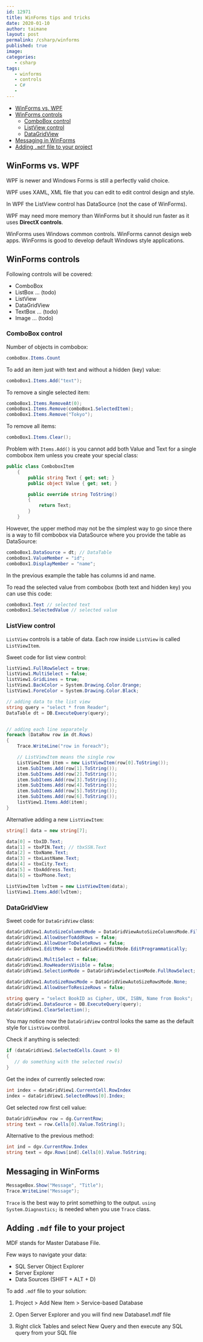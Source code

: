 ```yaml
---
id: 12971
title: WinForms tips and tricks
date: 2020-01-10
author: taimane
layout: post
permalink: /csharp/winforms
published: true
image: 
categories:
   - csharp
tags:
   - winforms
   - controls
   - C#
   - 
---
```


- [WinForms vs. WPF](#winforms-vs-wpf)
- [WinForms controls](#winforms-controls)
  - [ComboBox control](#combobox-control)
  - [ListView control](#listview-control)
  - [DataGridView](#datagridview)
- [Messaging in WinForms](#messaging-in-winforms)
- [Adding `.mdf` file to your project](#adding-mdf-file-to-your-project)

## WinForms vs. WPF

WPF is newer and Windows Forms is still a perfectly valid choice.

WPF uses XAML, XML file that you can edit to edit control design and style.

In WPF the ListView control has DataSource (not the case of WinForms).

WPF may need more memory than WinForms but it should run faster as it uses **DirectX controls**.

WinForms uses Windows common controls.
WinForms cannot design web apps.
WinForms is good to develop default Windows style applications.


## WinForms controls

Following controls will be covered:

* ComboBox
* ListBox ... (todo)
* ListView
* DataGridView
* TextBox ... (todo)
* Image ... (todo)


### ComboBox control

Number of objects in combobox:
```c#
comboBox.Items.Count
```

To add an item just with text and without a hidden (key) value:
```c#
comboBox1.Items.Add("text");
```

To remove a single selected item:

```c#
comboBox1.Items.RemoveAt(0);  
comboBox1.Items.Remove(comboBox1.SelectedItem);  
comboBox1.Items.Remove("Tokyo");  
```

To remove all items:

```c#
comboBox1.Items.Clear();
```

Problem with `Items.Add()` is you cannot add both Value and Text for a single combobox item unless you create your special class:

```c#
public class ComboboxItem
    {
        public string Text { get; set; }
        public object Value { get; set; }

        public override string ToString()
        {
            return Text;
        }
    }
```

However, the upper method may not be the simplest way to go since there is a way to fill combobox via DataSource where you provide the table as DataSource: 

```c#
comboBox1.DataSource = dt; // DataTable 
comboBox1.ValueMember = "id";
comboBox1.DisplayMember = "name";
```

In the previous example the table has columns id and name.


To read the selected value from combobox (both text and hidden key) you can use this code: 

```c#
comboBox1.Text // selected text
comboBox1.SelectedValue // selected value
```




### ListView control

`ListView` controls is a table of data. Each row inside `ListView` is called `ListViewItem`.


Sweet code for list view control:

```c#
listView1.FullRowSelect = true;
listView1.MultiSelect = false;
listView1.GridLines = true;
listView1.BackColor = System.Drawing.Color.Orange;
listView1.ForeColor = System.Drawing.Color.Black;

// adding data to the list view
string query = "select * from Reader";
DataTable dt = DB.ExecuteQuery(query);


// adding each line separately
foreach (DataRow row in dt.Rows)
{
    Trace.WriteLine("row in foreach");

    // ListViewItem means the single row
    ListViewItem item = new ListViewItem(row[0].ToString());
    item.SubItems.Add(row[1].ToString());
    item.SubItems.Add(row[2].ToString());
    item.SubItems.Add(row[3].ToString());
    item.SubItems.Add(row[4].ToString());
    item.SubItems.Add(row[5].ToString());
    item.SubItems.Add(row[6].ToString());
    listView1.Items.Add(item);
}
```


Alternative adding a new `ListViewItem`:

```c#
string[] data = new string[7];

data[0] = tbxID.Text;
data[1] = tbxPIN.Text; // tbxSSN.Text
data[2] = tbxName.Text;
data[3] = tbxLastName.Text;
data[4] = tbxCity.Text;
data[5] = tbxAddress.Text;
data[6] = tbxPhone.Text;

ListViewItem lvItem = new ListViewItem(data);
listView1.Items.Add(lvItem);
```

### DataGridView


Sweet code for `DataGridView` class:


```c#
dataGridView1.AutoSizeColumnsMode = DataGridViewAutoSizeColumnsMode.Fill;
dataGridView1.AllowUserToAddRows = false;
dataGridView1.AllowUserToDeleteRows = false;
dataGridView1.EditMode = DataGridViewEditMode.EditProgrammatically;

dataGridView1.MultiSelect = false;
dataGridView1.RowHeadersVisible = false;
dataGridView1.SelectionMode = DataGridViewSelectionMode.FullRowSelect;

dataGridView1.AutoSizeRowsMode = DataGridViewAutoSizeRowsMode.None;
dataGridView1.AllowUserToResizeRows = false;

string query = "select BookID as Cipher, UDK, ISBN, Name from Books";
dataGridView1.DataSource = DB.ExecuteQuery(query);
dataGridView1.ClearSelection();
```

You may notice now the `DataGridView` control looks the same as the default style for `ListView` control.



Check if anything is selected:

```c#
if (dataGridView1.SelectedCells.Count > 0) 
{
   // do something with the selected row(s)
}
```

Get the index of currently selected row:

```c#
int index = dataGridView1.CurrentCell.RowIndex
index = dataGridView1.SelectedRows[0].Index;
```

Get selected row first cell value:

```c#
DataGridViewRow row = dg.CurrentRow;
string text = row.Cells[0].Value.ToString();
```

Alternative to the previous method:

```c#
int ind = dgv.CurrentRow.Index
string text = dgv.Rows[ind].Cells[0].Value.ToString;
```








## Messaging in WinForms 

```c#
MessageBox.Show("Message", "Title");
Trace.WriteLine("Message");
```

`Trace` is the best way to print something to the output. `using System.Diagnostics;` is needed when you use `Trace` class.


## Adding `.mdf` file to your project

MDF stands for Master Database File.

Few ways to navigate your data:

* SQL Server Object Explorer
* Server Explorer
* Data Sources (SHIFT + ALT + D)


To add `.mdf` file to your solution: 

1. Project > Add New Item > Service-based Database

2. Open Server Explorer and you will find new Database1.mdf file

3. Right click Tables and select New Query and then execute any SQL query from your SQL file

<!-- 
## Working with the Database

## Creating SqlCommand

We need both:

* `SqlConnection` and
* `SqlCommand`

Create connection to the `.mdf` file:

```c#
var con = new System.Data.SqlClient.SqlConnection();
con.ConnectionString = @"Data Source=(localdb)\MSSQLLocalDB;AttachDbFilename=|DataDirectory|Database1.mdf;Integrated Security=True";
con.Open();
con.Close();
```

Example create simple `SqlCommand`:

```c#
SqlCommand cmd = new SqlCommand();
```

Updating database:

```c#
// simple call
cmd.ExecuteNonQuery();

// or with the feedback how many rows updated
int rows_updated = cmd.ExecuteNonQuery();
if (rows_updated > 0) 
   Trace.WriteLine('updated');
else
   Trace.WriteLine('not updated')
```

Making a class to get a DataTable based on query from .mdf file:

```C#
class DB
{
    public static DataTable RunQuery(string query)
    {
        DataTable table = new DataTable();
        var conString = @"Data Source=(localdb)\MSSQLLocalDB;AttachDbFilename=|DataDirectory|Database1.mdf;Integrated Security=True";
        using (SqlConnection con = new SqlConnection(conString))
        {
            using (SqlDataAdapter sda = new SqlDataAdapter(query, con))
            {
                sda.Fill(table);
            }
        }
        return table;
    }
} 
```

## Alternative ways creating DataTables for DataSource

Example of 2x2 DataTable.
```c#
DataTable dt = new DataTable();
dt.Columns.Add( "Key");
dt.Columns.Add( "Value");

dt.Rows.Add( new object[] { "Key1", "Value1"});
dt.Rows.Add( new object[] { "Key2", "Value2"});
```

**Tip:** To view the content of `dt` object while debugging you can hover on it and click view in Visual Studio.

We can use `List<>` to set the DataSource:

```c#
List<Person> ps = Person.LoadAll();
dataGridView1.DataSource = ps;
// where Person is a class
```

-->